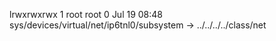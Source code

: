 lrwxrwxrwx 1 root root 0 Jul 19 08:48 sys/devices/virtual/net/ip6tnl0/subsystem -> ../../../../class/net
